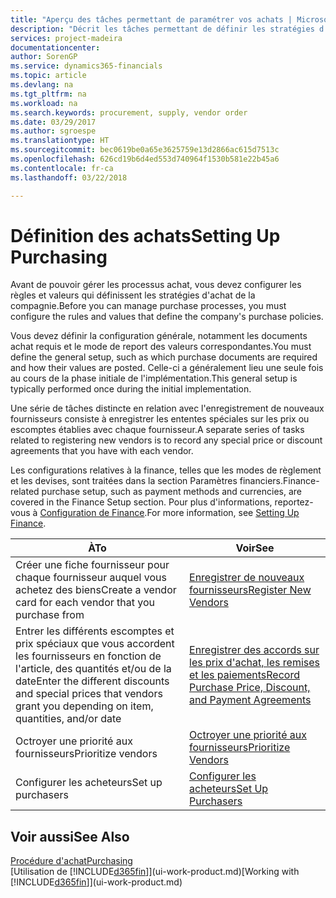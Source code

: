 ```yaml
---
title: "Aperçu des tâches permettant de paramétrer vos achats | Microsoft Docs"
description: "Décrit les tâches permettant de définir les stratégies d'approvisionnement de votre compagnie et de déterminer vos processus d'achat."
services: project-madeira
documentationcenter: 
author: SorenGP
ms.service: dynamics365-financials
ms.topic: article
ms.devlang: na
ms.tgt_pltfrm: na
ms.workload: na
ms.search.keywords: procurement, supply, vendor order
ms.date: 03/29/2017
ms.author: sgroespe
ms.translationtype: HT
ms.sourcegitcommit: bec0619be0a65e3625759e13d2866ac615d7513c
ms.openlocfilehash: 626cd19b6d4ed553d740964f1530b581e22b45a6
ms.contentlocale: fr-ca
ms.lasthandoff: 03/22/2018

---
```

# <a name="setting-up-purchasing"></a><span data-ttu-id="17dd4-103">Définition des achats</span><span class="sxs-lookup"><span data-stu-id="17dd4-103">Setting Up Purchasing</span></span>
<span data-ttu-id="17dd4-104">Avant de pouvoir gérer les processus achat, vous devez configurer les règles et valeurs qui définissent les stratégies d'achat de la compagnie.</span><span class="sxs-lookup"><span data-stu-id="17dd4-104">Before you can manage purchase processes, you must configure the rules and values that define the company's purchase policies.</span></span>

<span data-ttu-id="17dd4-105">Vous devez définir la configuration générale, notamment les documents achat requis et le mode de report des valeurs correspondantes.</span><span class="sxs-lookup"><span data-stu-id="17dd4-105">You must define the general setup, such as which purchase documents are required and how their values are posted.</span></span> <span data-ttu-id="17dd4-106">Celle-ci a généralement lieu une seule fois au cours de la phase initiale de l'implémentation.</span><span class="sxs-lookup"><span data-stu-id="17dd4-106">This general setup is typically performed once during the initial implementation.</span></span>

<span data-ttu-id="17dd4-107">Une série de tâches distincte en relation avec l'enregistrement de nouveaux fournisseurs consiste à enregistrer les ententes spéciales sur les prix ou escomptes établies avec chaque fournisseur.</span><span class="sxs-lookup"><span data-stu-id="17dd4-107">A separate series of tasks related to registering new vendors is to record any special price or discount agreements that you have with each vendor.</span></span>

<span data-ttu-id="17dd4-108">Les configurations relatives à la finance, telles que les modes de règlement et les devises, sont traitées dans la section Paramètres financiers.</span><span class="sxs-lookup"><span data-stu-id="17dd4-108">Finance-related purchase setup, such as payment methods and currencies, are covered in the Finance Setup section.</span></span> <span data-ttu-id="17dd4-109">Pour plus d'informations, reportez-vous à [Configuration de Finance](finance-setup-finance.md).</span><span class="sxs-lookup"><span data-stu-id="17dd4-109">For more information, see [Setting Up Finance](finance-setup-finance.md).</span></span>

| <span data-ttu-id="17dd4-110">À</span><span class="sxs-lookup"><span data-stu-id="17dd4-110">To</span></span> | <span data-ttu-id="17dd4-111">Voir</span><span class="sxs-lookup"><span data-stu-id="17dd4-111">See</span></span> |
| --- | --- |
| <span data-ttu-id="17dd4-112">Créer une fiche fournisseur pour chaque fournisseur auquel vous achetez des biens</span><span class="sxs-lookup"><span data-stu-id="17dd4-112">Create a vendor card for each vendor that you purchase from</span></span>|[<span data-ttu-id="17dd4-113">Enregistrer de nouveaux fournisseurs</span><span class="sxs-lookup"><span data-stu-id="17dd4-113">Register New Vendors</span></span>](purchasing-how-register-new-vendors.md) |
| <span data-ttu-id="17dd4-114">Entrer les différents escomptes et prix spéciaux que vous accordent les fournisseurs en fonction de l'article, des quantités et/ou de la date</span><span class="sxs-lookup"><span data-stu-id="17dd4-114">Enter the different discounts and special prices that vendors grant you depending on item, quantities, and/or date</span></span> |[<span data-ttu-id="17dd4-115">Enregistrer des accords sur les prix d'achat, les remises et les paiements</span><span class="sxs-lookup"><span data-stu-id="17dd4-115">Record Purchase Price, Discount, and Payment Agreements</span></span>](purchasing-how-record-purchase-price-discount-payment-agreements.md) |
| <span data-ttu-id="17dd4-116">Octroyer une priorité aux fournisseurs</span><span class="sxs-lookup"><span data-stu-id="17dd4-116">Prioritize vendors</span></span> |[<span data-ttu-id="17dd4-117">Octroyer une priorité aux fournisseurs</span><span class="sxs-lookup"><span data-stu-id="17dd4-117">Prioritize Vendors</span></span>](purchasing-how-prioritize-vendors.md) |
| <span data-ttu-id="17dd4-118">Configurer les acheteurs</span><span class="sxs-lookup"><span data-stu-id="17dd4-118">Set up purchasers</span></span> |[<span data-ttu-id="17dd4-119">Configurer les acheteurs</span><span class="sxs-lookup"><span data-stu-id="17dd4-119">Set Up Purchasers</span></span>](purchasing-how-setup-purchasers.md) |

## <a name="see-also"></a><span data-ttu-id="17dd4-120">Voir aussi</span><span class="sxs-lookup"><span data-stu-id="17dd4-120">See Also</span></span>
[<span data-ttu-id="17dd4-121">Procédure d'achat</span><span class="sxs-lookup"><span data-stu-id="17dd4-121">Purchasing</span></span>](purchasing-manage-purchasing.md)  
<span data-ttu-id="17dd4-122">[Utilisation de [!INCLUDE[d365fin](includes/d365fin_md.md)]](ui-work-product.md)</span><span class="sxs-lookup"><span data-stu-id="17dd4-122">[Working with [!INCLUDE[d365fin](includes/d365fin_md.md)]](ui-work-product.md)</span></span>

